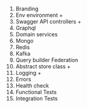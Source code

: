 1. Branding
2. Env environment +
3. Swagger API controllers +
4. Graphql
5. Domain services
6. Mongo
7. Redis
8. Kafka
9. Query builder Federation
10. Abstract store class +
11. Logging +
12. Errors
13. Health check
14. Functional Tests
15. Integration Tests
